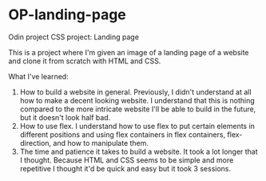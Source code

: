 # OP-landing-page
Odin project CSS project: Landing page

This is a project where I'm given an image of a landing page of a website and clone it from scratch with HTML and CSS. 

What I've learned:

1) How to build a website in general. Previously, I didn't understand at all how to make a decent looking website. I understand that this is nothing compared to the more intricate website I'll be able to build in the future, but it doesn't look half bad.
2) How to use flex. I understand how to use flex to put certain elements in different positions and using flex containers in flex containers, flex-direction, and how to manipulate them.
3) The time and patience it takes to build a website. It took a lot longer that I thought. Because HTML and CSS seems to be simple and more repetitive I thought it'd be quick and easy but it took 3 sessions. 